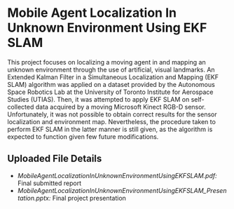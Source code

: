 # Mobile Agent Localization In Unknown Environment Using EKF SLAM

This project focuses on localizing a moving agent in and mapping an unknown environment through the use of artificial, visual landmarks. An Extended Kalman Filter in a Simultaneous Localization and Mapping (EKF SLAM) algorithm was applied on a dataset provided by the Autonomous Space Robotics Lab at the University of Toronto Institute for Aerospace Studies (UTIAS). Then, it was attempted to apply EKF SLAM on self-collected data acquired by a moving Microsoft Kinect RGB-D sensor. Unfortunately, it was not possible to obtain correct results for the sensor localization and environment map. Nevertheless, the procedure taken to perform EKF SLAM in the latter manner is still given, as the algorithm is expected to function given few future modifications.

## Uploaded File Details 
- *MobileAgentLocalizationInUnknownEnvironmentUsingEKFSLAM.pdf:* Final submitted report
- *MobileAgentLocalizationInUnknownEnvironmentUsingEKFSLAM_Presentation.pptx:* Final project presentation